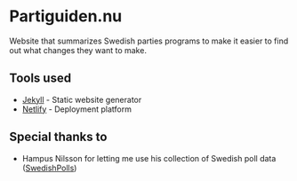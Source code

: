 # Partiguiden.nu

Website that summarizes Swedish parties programs to make it easier to find out what changes they want to make.

## Tools used

* [Jekyll](https://jekyllrb.com/) - Static website generator
* [Netlify](https://www.netlify.com/) - Deployment platform

## Special thanks to

* Hampus Nilsson for letting me use his collection of Swedish poll data ([SwedishPolls](https://github.com/hjnilsson/SwedishPolls))
